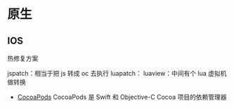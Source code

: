 # 原生

## IOS

热修复方案

jspatch：相当于把 js 转成 oc 去执行
luapatch：
luaview：中间有个 lua 虚拟机 做转换

- [CocoaPods](https://cocoapods.org/) CocoaPods 是 Swift 和 Objective-C Cocoa 项目的依赖管理器
